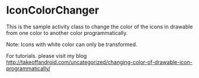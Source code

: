 # IconColorChanger
This is the sample activity class to change the color of the icons in drawable from one color to another color programmatically. 

Note: Icons with white color can only be transformed.

For tutorials. please visit my blog http://takeoffandroid.com/uncategorized/changing-color-of-drawable-icon-programmatically/
